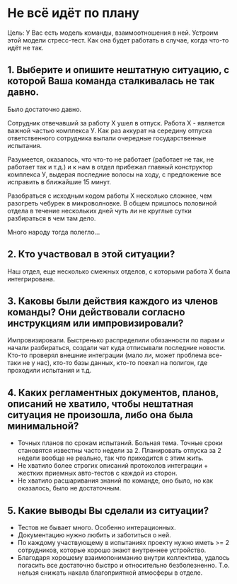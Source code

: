 # Не всё идёт по плану

Цель: У Вас есть модель команды, взаимоотношения в ней. Устроим этой модели
стресс-тест. Как она будет работать в случае, когда что-то идёт не так.

## 1. Выберите и опишите нештатную ситуацию, с которой Ваша команда сталкивалась не так давно.

Было достаточно давно.

Сотрудник отвечавший за работу Х ушел в отпуск. Работа Х - является важной
частью комплекса У. Как раз аккурат на середину отпуска ответственного
сотрудника выпали очередные государственные испытания.

Разумеется, оказалось, что что-то не работает (работает не так, не работает так
и т.д.) и к нам в отдел прибежал главный конструктор комплекса У, выдерая
последние волосы на ходу, с предложение все исправить в ближайшие 15 минут.

Разобраться с исходным кодом работы Х несколько сложнее, чем разогреть чебурек
в микроволновке. В общем пришлось половиной отдела в течение нескольких дней
чуть ли не круглые сутки разбираться в чем там дело.

Много народу тогда полегло...

## 2. Кто участвовал в этой ситуации?

Наш отдел, еще несколько смежных отделов, с которыми работа Х была
интегрирована.

## 3. Каковы были действия каждого из членов команды? Они действовали согласно инструкциям или импровизировали?

Импровизировали. Быстренько распределили обязанности по парам и начали
разбираться, создали чат куда отписывали последние новости. Кто-то проверял
внешние интеграции (мало ли, может проблема все-таки не у нас), кто-то базы
данных, кто-то поехал на полигон, где проходили испытания и т.д.

## 4. Каких регламентных документов, планов, описаний не хватило, чтобы нештатная ситуация не произошла, либо она была минимальной?

* Точных планов по срокам испытаний. Больная тема. Точные сроки
становятся известны часто недели за 2. Планировать отпуска за
2 недели вообще не реально, так что приходится с этим жить.
* Не хватило более строгих описаний протоколов интеграции +
жестких приемных авто-тестов с каждой из сторон.
* Не хватило расшаривания знаний по команде, оно было, но
как оказалось, было не достаточным.

## 5. Какие выводы Вы сделали из ситуации?

* Тестов не бывает много. Особенно интерационных.
* Документацию нужно любить и заботиться о ней.
* По каждому участвующему в испытаниях проекту нужно иметь >= 2 сотрудников,
которые хорошо знают внутреннее устройство.
* Благодаря хорошему взаимопониманию внутри коллектива, удалось погасить
все достаточно быстро и относительно безболезненно. Т.о. нельзя снижать накала
благоприятной атмосферы в отделе.
